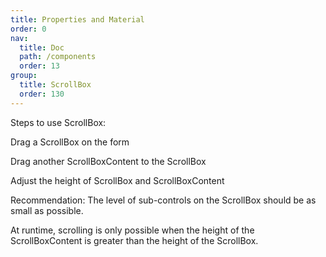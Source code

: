 ```yaml
---
title: Properties and Material
order: 0
nav:
  title: Doc
  path: /components
  order: 13
group:
  title: ScrollBox
  order: 130
---
```


Steps to use ScrollBox:  

Drag a ScrollBox on the form  

Drag another ScrollBoxContent to the ScrollBox  

Adjust the height of ScrollBox and ScrollBoxContent  

Recommendation: The level of sub-controls on the ScrollBox should be as small as possible.  

At runtime, scrolling is only possible when the height of the ScrollBoxContent is greater than the height of the ScrollBox.  





